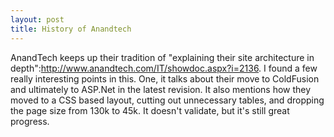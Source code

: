 ```yaml
--- 
layout: post
title: History of Anandtech
---
```

AnandTech keeps up their tradition of "explaining their site architecture in depth":http://www.anandtech.com/IT/showdoc.aspx?i=2136.  I found a few really interesting points in this.  One, it talks about their move to ColdFusion and ultimately to ASP.Net in the latest revision.  It also mentions how they moved to a CSS based layout, cutting out unnecessary tables, and dropping the page size from 130k to 45k.  It doesn't validate, but it's still great progress.
